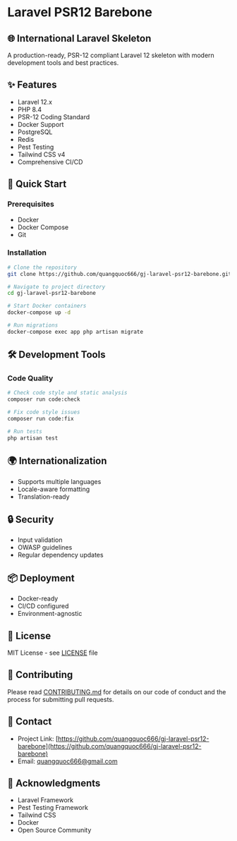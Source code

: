 # Laravel PSR12 Barebone

## 🌐 International Laravel Skeleton

A production-ready, PSR-12 compliant Laravel 12 skeleton with modern development tools and best practices.

## ✨ Features

- Laravel 12.x
- PHP 8.4
- PSR-12 Coding Standard
- Docker Support
- PostgreSQL
- Redis
- Pest Testing
- Tailwind CSS v4
- Comprehensive CI/CD

## 🚀 Quick Start

### Prerequisites
- Docker
- Docker Compose
- Git

### Installation
```bash
# Clone the repository
git clone https://github.com/quangquoc666/gj-laravel-psr12-barebone.git

# Navigate to project directory
cd gj-laravel-psr12-barebone

# Start Docker containers
docker-compose up -d

# Run migrations
docker-compose exec app php artisan migrate
```

## 🛠 Development Tools

### Code Quality
```bash
# Check code style and static analysis
composer run code:check

# Fix code style issues
composer run code:fix

# Run tests
php artisan test
```

## 🌍 Internationalization
- Supports multiple languages
- Locale-aware formatting
- Translation-ready

## 🔒 Security
- Input validation
- OWASP guidelines
- Regular dependency updates

## 📦 Deployment
- Docker-ready
- CI/CD configured
- Environment-agnostic

## 📝 License

MIT License - see [LICENSE](LICENSE) file

## 🤝 Contributing

Please read [CONTRIBUTING.md](CONTRIBUTING.md) for details on our code of conduct and the process for submitting pull requests.

## 📧 Contact

- Project Link: [https://github.com/quangquoc666/gj-laravel-psr12-barebone](https://github.com/quangquoc666/gj-laravel-psr12-barebone)
- Email: quangquoc666@gmail.com

## 🙏 Acknowledgments
- Laravel Framework
- Pest Testing Framework
- Tailwind CSS
- Docker
- Open Source Community